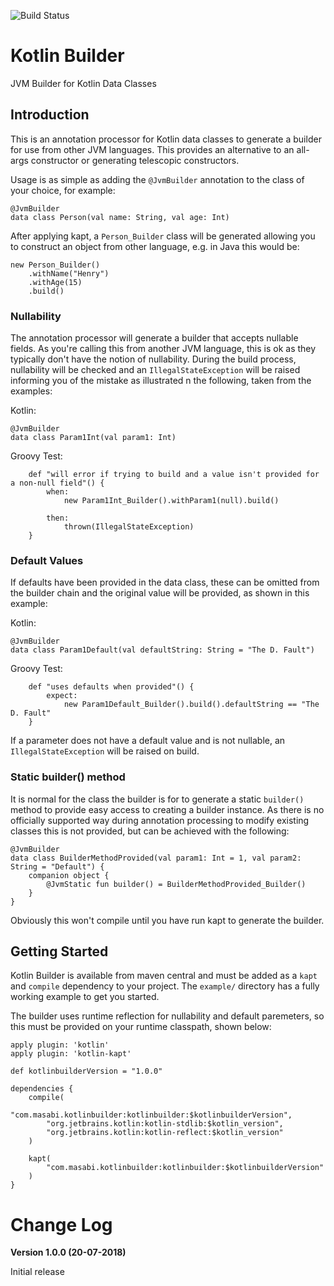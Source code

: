 ![Build Status](https://codebuild.eu-west-1.amazonaws.com/badges?uuid=eyJlbmNyeXB0ZWREYXRhIjoic29QQnlzQktXdE9ORHArNEd6TlNHNXNNaFh4eGU4VzRmRU5INU9BWWFZNmFHZWZURGdmZDJ3MVVEVXlHeC9heDlmdml3RjJsTVozV25uNnZLVms4VUc4PSIsIml2UGFyYW1ldGVyU3BlYyI6InFDTG5iWjhUa21VMEF2OEkiLCJtYXRlcmlhbFNldFNlcmlhbCI6MX0%3D&branch=master)

# Kotlin Builder
JVM Builder for Kotlin Data Classes

## Introduction
This is an annotation processor for Kotlin data classes to generate a builder for use from other JVM languages.  This provides an alternative to an all-args constructor or generating telescopic constructors.

Usage is as simple as adding the `@JvmBuilder` annotation to the class of your choice, for example:
```
@JvmBuilder
data class Person(val name: String, val age: Int)
```

After applying kapt, a `Person_Builder` class will be generated allowing you to construct an object from other language, e.g. in Java this would be:
```
new Person_Builder()
    .withName("Henry")
    .withAge(15)
    .build()
```

### Nullability
The annotation processor will generate a builder that accepts nullable fields.  As you're calling this from another JVM language, this is ok as they typically don't have the notion of nullability.  During the build process, nullability will be checked and an `IllegalStateException` will be raised informing you of the mistake as illustrated n the following, taken from the examples:

Kotlin:
```
@JvmBuilder
data class Param1Int(val param1: Int)
```

Groovy Test:
```
    def "will error if trying to build and a value isn't provided for a non-null field"() {
        when:
            new Param1Int_Builder().withParam1(null).build()

        then:
            thrown(IllegalStateException)
    }
```

### Default Values
If defaults have been provided in the data class, these can be omitted from the builder chain and the original value will be provided, as shown in this example:

Kotlin:
```
@JvmBuilder
data class Param1Default(val defaultString: String = "The D. Fault")
```

Groovy Test:
```
    def "uses defaults when provided"() {
        expect:
            new Param1Default_Builder().build().defaultString == "The D. Fault"
    }
```

If a parameter does not have a default value and is not nullable, an `IllegalStateException` will be raised on build.

### Static builder() method
It is normal for the class the builder is for to generate a static `builder()` method to provide easy access to creating a builder instance.  As there is no officially supported way during annotation processing to modify existing classes this is not provided, but can be achieved with the following:
```
@JvmBuilder
data class BuilderMethodProvided(val param1: Int = 1, val param2: String = "Default") {
    companion object {
        @JvmStatic fun builder() = BuilderMethodProvided_Builder()
    }
}
```

Obviously this won't compile until you have run kapt to generate the builder.

## Getting Started
Kotlin Builder is available from maven central and must be added as a `kapt` and `compile` dependency to your project.  The `example/` directory has a fully working example to get you started.

The builder uses runtime reflection for nullability and default paremeters, so this must be provided on your runtime classpath, shown below:
```
apply plugin: 'kotlin'
apply plugin: 'kotlin-kapt'

def kotlinbuilderVersion = "1.0.0"

dependencies {
	compile(
        "com.masabi.kotlinbuilder:kotlinbuilder:$kotlinbuilderVersion",
        "org.jetbrains.kotlin:kotlin-stdlib:$kotlin_version",
        "org.jetbrains.kotlin:kotlin-reflect:$kotlin_version"
    )

    kapt(
        "com.masabi.kotlinbuilder:kotlinbuilder:$kotlinbuilderVersion"
    )
}
```

# Change Log
**Version 1.0.0 (20-07-2018)**

Initial release
